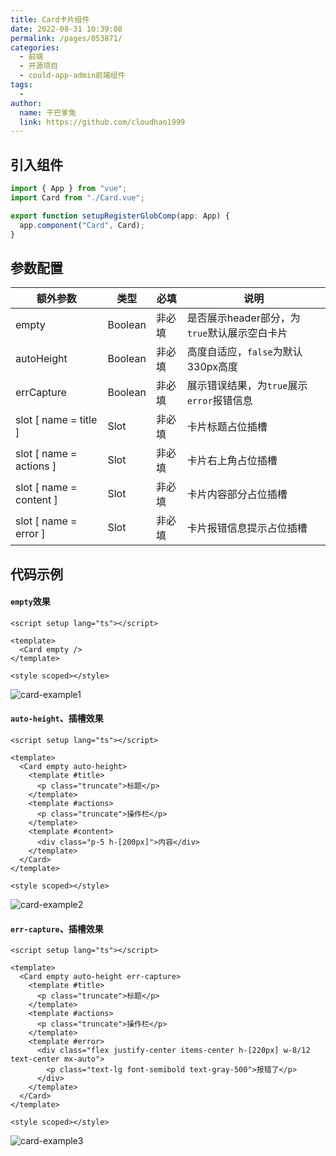```yaml
---
title: Card卡片组件
date: 2022-08-31 10:39:08
permalink: /pages/053871/
categories:
  - 前端
  - 开源项目
  - could-app-admin前端组件
tags:
  - 
author: 
  name: 干巴爹兔
  link: https://github.com/cloudhao1999
---
```


## 引入组件

```typescript
import { App } from "vue";
import Card from "./Card.vue";

export function setupRegisterGlobComp(app: App) {
  app.component("Card", Card);
}
```

## 参数配置

| 额外参数                | 类型    | 必填   | 说明                                         |
| ----------------------- | ------- | ------ | -------------------------------------------- |
| empty                   | Boolean | 非必填 | 是否展示header部分，为`true`默认展示空白卡片 |
| autoHeight              | Boolean | 非必填 | 高度自适应，`false`为默认330px高度           |
| errCapture              | Boolean | 非必填 | 展示错误结果，为`true`展示`error`报错信息    |
| slot [ name = title ]   | Slot    | 非必填 | 卡片标题占位插槽                             |
| slot [ name = actions ] | Slot    | 非必填 | 卡片右上角占位插槽                           |
| slot [ name = content ] | Slot    | 非必填 | 卡片内容部分占位插槽                         |
| slot [ name = error ]   | Slot    | 非必填 | 卡片报错信息提示占位插槽                     |

<!-- more -->

## 代码示例

#### `empty`效果

```vue
<script setup lang="ts"></script>

<template>
  <Card empty />
</template>

<style scoped></style>
```

![card-example1](https://cdn.staticaly.com/gh/cloudhao1999/image-hosting@master/20220831/image.4fjiq64axhy0.webp)

#### `auto-height`、插槽效果

```vue
<script setup lang="ts"></script>

<template>
  <Card empty auto-height>
    <template #title>
      <p class="truncate">标题</p>
    </template>
    <template #actions>
      <p class="truncate">操作栏</p>
    </template>
    <template #content>
      <div class="p-5 h-[200px]">内容</div>
    </template>
  </Card>
</template>

<style scoped></style>
```

![card-example2](https://cdn.staticaly.com/gh/cloudhao1999/image-hosting@master/20220831/image.1w1endu432qo.webp)

#### `err-capture`、插槽效果

```vue
<script setup lang="ts"></script>

<template>
  <Card empty auto-height err-capture>
    <template #title>
      <p class="truncate">标题</p>
    </template>
    <template #actions>
      <p class="truncate">操作栏</p>
    </template>
    <template #error>
      <div class="flex justify-center items-center h-[220px] w-8/12 text-center mx-auto">
        <p class="text-lg font-semibold text-gray-500">报错了</p>
      </div>
    </template>
  </Card>
</template>

<style scoped></style>
```

![card-example3](https://cdn.staticaly.com/gh/cloudhao1999/image-hosting@master/20220831/image.211atnyuqpb4.webp)